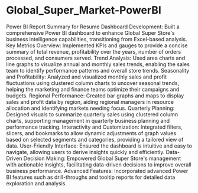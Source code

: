 # Global_Super_Market-PowerBI
Power BI Report Summary for Resume
Dashboard Development: Built a comprehensive Power BI dashboard to enhance Global Super Store's business intelligence capabilities, transitioning from Excel-based analysis.
Key Metrics Overview: Implemented KPIs and gauges to provide a concise summary of total revenue, profitability over the years, number of orders processed, and consumers served.
Trend Analysis: Used area charts and line graphs to visualize annual and monthly sales trends, enabling the sales team to identify performance patterns and overall store trends.
Seasonality and Profitability: Analyzed and visualized monthly sales and profit fluctuations using clustered column charts to uncover seasonal trends, helping the marketing and finance teams optimize their campaigns and budgets.
Regional Performance: Created bar graphs and maps to display sales and profit data by region, aiding regional managers in resource allocation and identifying markets needing focus.
Quarterly Planning: Designed visuals to summarize quarterly sales using clustered column charts, supporting management in quarterly business planning and performance tracking.
Interactivity and Customization: Integrated filters, slicers, and bookmarks to allow dynamic adjustments of graph values based on selected segments and categories, providing a tailored view of data.
User-Friendly Interface: Ensured the dashboard is intuitive and easy to navigate, allowing users to derive insights quickly and efficiently.
Data-Driven Decision Making: Empowered Global Super Store's management with actionable insights, facilitating data-driven decisions to improve overall business performance.
Advanced Features: Incorporated advanced Power BI features such as drill-throughs and tooltip reports for detailed data exploration and analysis.
